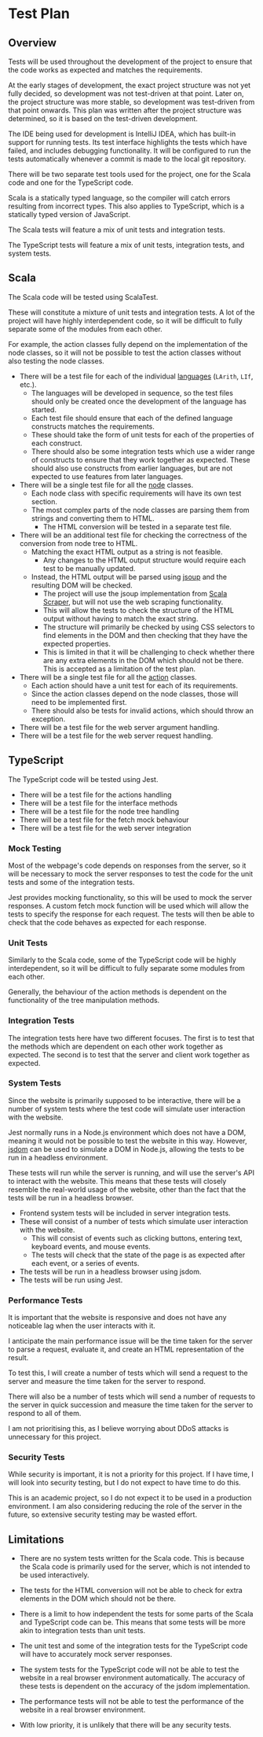 # Test Plan

## Overview

Tests will be used throughout the development of the project to ensure that the code works as expected and matches
the requirements.

At the early stages of development, the exact project structure was not yet fully decided, so development was not
test-driven at that point.
Later on, the project structure was more stable, so development was test-driven from that point onwards.
This plan was written after the project structure was determined, so it is based on the test-driven development.

The IDE being used for development is IntelliJ IDEA, which has built-in support for running tests.
Its test interface highlights the tests which have failed, and includes debugging functionality.
It will be configured to run the tests automatically whenever a commit is made to the local git repository.

There will be two separate test tools used for the project, one for the Scala code and one for the TypeScript code.

Scala is a statically typed language, so the compiler will catch errors resulting from incorrect types.
This also applies to TypeScript, which is a statically typed version of JavaScript.

The Scala tests will feature a mix of unit tests and integration tests.

The TypeScript tests will feature a mix of unit tests, integration tests, and system tests.

## Scala

The Scala code will be tested using ScalaTest.

These will constitute a mixture of unit tests and integration tests.
A lot of the project will have highly interdependent code, so it will be difficult to fully separate some of the modules
from each other.

For example, the action classes fully depend on the implementation of the node classes, so it will not be possible to
test the action classes without also testing the node classes.

- There will be a test file for each of the individual [languages](requirements.md#languages) (`LArith`, `LIf`, etc.).
   - The languages will be developed in sequence, so the test files should only be created once the development of the
     language has started.
   - Each test file should ensure that each of the defined language constructs matches the requirements.
   - These should take the form of unit tests for each of the properties of each construct.
   - There should also be some integration tests which use a wider range of constructs to ensure that they work together
     as expected.
     These should also use constructs from earlier languages, but are not expected to use features from
     later languages.
- There will be a single test file for all the [node](requirements.md#node-tree) classes.
   - Each node class with specific requirements will have its own test section.
   - The most complex parts of the node classes are parsing them from strings and converting them to HTML.
      - The HTML conversion will be tested in a separate test file.
- There will be an additional test file for checking the correctness of the conversion from node tree to HTML.
   - Matching the exact HTML output as a string is not feasible.
      - Any changes to the HTML output structure would require each test to be manually updated.
   - Instead, the HTML output will be parsed using [jsoup](https://jsoup.org/) and the resulting DOM will be checked.
      - The project will use the jsoup implementation
        from [Scala Scraper](https://github.com/ruippeixotog/scala-scraper), but will not use the web scraping
        functionality.
      - This will allow the tests to check the structure of the HTML output without having to match the exact string.
      - The structure will primarily be checked by using CSS selectors to find elements in the DOM and then checking
        that they have the expected properties.
      - This is limited in that it will be challenging to check whether there are any extra elements in the DOM which
        should not be there.
        This is accepted as a limitation of the test plan.
- There will be a single test file for all the [action](requirements.md#actions) classes.
   - Each action should have a unit test for each of its requirements.
   - Since the action classes depend on the node classes, those will need to be implemented first.
   - There should also be tests for invalid actions, which should throw an exception.
- There will be a test file for the web server argument handling.
- There will be a test file for the web server request handling.

## TypeScript

The TypeScript code will be tested using Jest.

- There will be a test file for the actions handling
- There will be a test file for the interface methods
- There will be a test file for the node tree handling
- There will be a test file for the fetch mock behaviour
- There will be a test file for the web server integration

### Mock Testing

Most of the webpage's code depends on responses from the server, so it will be necessary to mock the server responses
to test the code for the unit tests and some of the integration tests.

Jest provides mocking functionality, so this will be used to mock the server responses.
A custom fetch mock function will be used which will allow the tests to specify the response for each request.
The tests will then be able to check that the code behaves as expected for each response.

### Unit Tests

Similarly to the Scala code, some of the TypeScript code will be highly interdependent, so it will be difficult to
fully separate some modules from each other.

Generally, the behaviour of the action methods is dependent on the functionality of the tree manipulation methods.

### Integration Tests

The integration tests here have two different focuses.
The first is to test that the methods which are dependent on each other work together as expected.
The second is to test that the server and client work together as expected.

### System Tests

Since the website is primarily supposed to be interactive, there will be a number of system tests where
the test code will simulate user interaction with the website.

Jest normally runs in a Node.js environment which does not have a DOM, meaning it would not be possible to
test the website in this way.
However, [jsdom](https://github.com/jsdom/jsdom) can be used to simulate a DOM in Node.js, allowing the tests to
be run in a headless environment.

These tests will run while the server is running, and will use the server's API to interact with the website.
This means that these tests will closely resemble the real-world usage of the website, other than the fact that
the tests will be run in a headless browser.

- Frontend system tests will be included in server integration tests.
- These will consist of a number of tests which simulate user interaction with the website.
   - This will consist of events such as clicking buttons, entering text, keyboard events, and mouse events.
   - The tests will check that the state of the page is as expected after each event, or a series of events.
- The tests will be run in a headless browser using jsdom.
- The tests will be run using Jest. 

### Performance Tests

It is important that the website is responsive and does not have any noticeable lag when the user interacts with it.

I anticipate the main performance issue will be the time taken for the server to parse a request, evaluate it, and
create an HTML representation of the result.

To test this, I will create a number of tests which will send a request to the server and measure the time taken for
the server to respond.

There will also be a number of tests which will send a number of requests to the server in quick succession and
measure the time taken for the server to respond to all of them.

I am not prioritising this, as I believe worrying about DDoS attacks is unnecessary for this project.

### Security Tests

While security is important, it is not a priority for this project.
If I have time, I will look into security testing, but I do not expect to have time to do this.

This is an academic project, so I do not expect it to be used in a production environment.
I am also considering reducing the role of the server in the future, so extensive security testing may be wasted
effort.

## Limitations

- There are no system tests written for the Scala code.
This is because the Scala code is primarily used for the server, which is not intended to be used interactively.

- The tests for the HTML conversion will not be able to check for extra elements in the DOM which should not be there.

- There is a limit to how independent the tests for some parts of the Scala and TypeScript code can be.
  This means that some tests will be more akin to integration tests than unit tests.

- The unit test and some of the integration tests for the TypeScript code will have to accurately mock server responses.

- The system tests for the TypeScript code will not be able to test the website in a real browser environment
automatically. 
The accuracy of these tests is dependent on the accuracy of the jsdom implementation. 

- The performance tests will not be able to test the performance of the website in a real browser environment.

- With low priority, it is unlikely that there will be any security tests.
